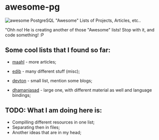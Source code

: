 # awesome-pg 
![awesome](https://cdn.rawgit.com/sindresorhus/awesome/d7305f38d29fed78fa85652e3a63e154dd8e8829/media/badge.svg) PostgreSQL "Awesome" Lists of Projects, Articles, etc.. 

"Ohh no! He is creating another of those "Awesome" lists! Stop with it, and code something! :P


## Some cool lists that I found so far:

* [maahl](https://github.com/maahl/awesome-postgres-resources) - more articles;

* [edib](https://github.com/edib/awesome-postgres) - many different stuff (misc);

* [devton](https://github.com/devton/awesome-postgresql) - small list, mention some blogs;

* [dhamaniasad](https://github.com/dhamaniasad/awesome-postgres) - large one, with different material as well and language bindings;


## TODO: What I am doing here is:

* Compilling different resources in one list;
* Separating then in files;
* Another ideas that are in my head; 